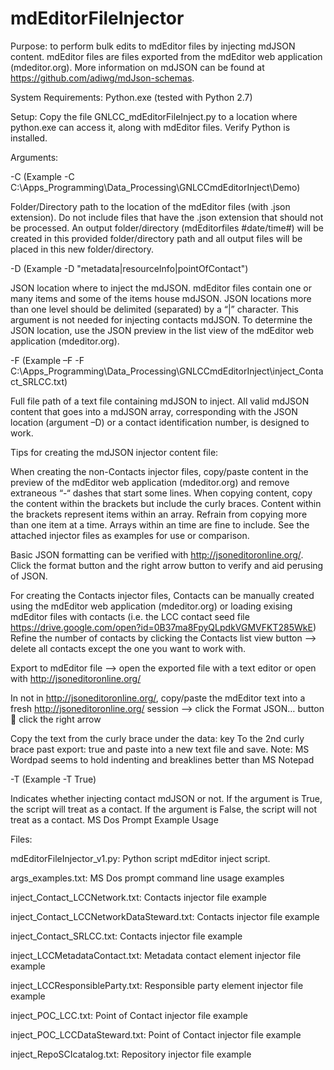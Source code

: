 # mdEditorFileInjector
Purpose: to perform bulk edits to mdEditor files by injecting mdJSON content.  mdEditor files are files exported from the mdEditor web application (mdeditor.org).  More information on mdJSON can be found at https://github.com/adiwg/mdJson-schemas.

System Requirements: Python.exe (tested with Python 2.7)

Setup: Copy the file GNLCC_mdEditorFileInject.py to a location where python.exe can access it, along with mdEditor files.  Verify Python is installed.

Arguments:

-C 
(Example -C C:\Apps_Programming\Data_Processing\GNLCCmdEditorInject\Demo)

Folder/Directory path to the location of the mdEditor files (with .json extension).  Do not include files that have the .json extension that should not be processed.  An output folder/directory (mdEditorfiles #date/time#) will be created in this provided folder/directory path and all output files will be placed in this new folder/directory.

-D
(Example -D "metadata|resourceInfo|pointOfContact")

JSON location where to inject the mdJSON.  mdEditor files contain one or many items and some of the items house mdJSON.  JSON locations more than one level should be delimited (separated) by a “|” character.  This argument is not needed for injecting contacts mdJSON.  To determine the JSON location, use the JSON preview in the list view of the mdEditor web application (mdeditor.org).

-F
(Example –F -F C:\Apps_Programming\Data_Processing\GNLCCmdEditorInject\inject_Contact_SRLCC.txt)

Full file path of a text file containing mdJSON to inject.  All valid mdJSON content that goes into a mdJSON array, corresponding with the JSON location (argument –D) or a contact identification number, is designed to work.  

Tips for creating the mdJSON injector content file:

When creating the non-Contacts injector files, copy/paste content in the preview of the mdEditor web application (mdeditor.org) and remove extraneous “-“ dashes that start some lines.  When copying content, copy the content within the brackets but include the curly braces.  Content within the brackets represent items within an array.  Refrain from copying more than one item at a time.  Arrays within an time are fine to include.  See the attached injector files as examples for use or comparison.

Basic JSON formatting can be verified with http://jsoneditoronline.org/.  Click the format button and the right arrow button to verify and aid perusing of JSON.

For creating the Contacts injector files,  Contacts can be manually created using the mdEditor web application (mdeditor.org) or loading exising mdEditor files with contacts (i.e. the LCC contact seed file https://drive.google.com/open?id=0B37ma8FpyQLpdkVGMVFKT285WkE)
Refine the number of contacts by clicking the Contacts list view button --> delete all contacts except the one you want to work with.

Export to mdEditor file --> open the exported file with a text editor or open with http://jsoneditoronline.org/

In not in http://jsoneditoronline.org/, copy/paste the mdEditor text into a fresh http://jsoneditoronline.org/ session --> click the Format JSON… button  click the right arrow

Copy the text from the curly brace under the data: key To the 2nd curly brace past export: true and paste into a new text file and save.
Note: MS Wordpad seems to hold indenting and breaklines better than MS Notepad
 
 
-T
(Example -T True)

Indicates whether injecting contact mdJSON or not.  If the argument is True, the script will treat as a contact.  If the argument is False, the script will not treat as a contact.
MS Dos Prompt Example Usage
 
Files:

mdEditorFileInjector_v1.py: Python script mdEditor inject script.

args_examples.txt: MS Dos prompt command line usage examples

inject_Contact_LCCNetwork.txt: Contacts injector file example

inject_Contact_LCCNetworkDataSteward.txt: Contacts injector file example

inject_Contact_SRLCC.txt: Contacts injector file example

inject_LCCMetadataContact.txt: Metadata contact element injector file example 

inject_LCCResponsibleParty.txt: Responsible party element injector file example

inject_POC_LCC.txt: Point of Contact injector file example

inject_POC_LCCDataSteward.txt: Point of Contact injector file example

inject_RepoSCIcatalog.txt: Repository injector file example
